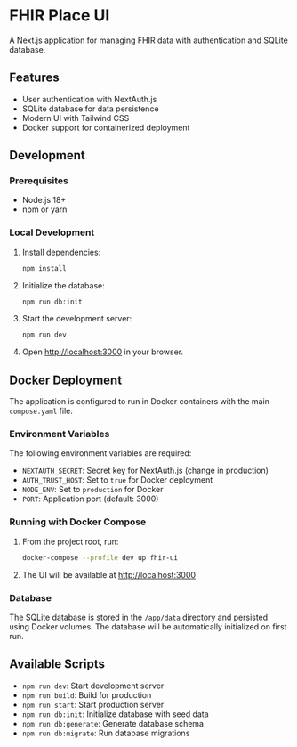 # FHIR Place UI

A Next.js application for managing FHIR data with authentication and SQLite database.

## Features

- User authentication with NextAuth.js
- SQLite database for data persistence
- Modern UI with Tailwind CSS
- Docker support for containerized deployment

## Development

### Prerequisites

- Node.js 18+
- npm or yarn

### Local Development

1. Install dependencies:

   ```bash
   npm install
   ```

2. Initialize the database:

   ```bash
   npm run db:init
   ```

3. Start the development server:

   ```bash
   npm run dev
   ```

4. Open [http://localhost:3000](http://localhost:3000) in your browser.

## Docker Deployment

The application is configured to run in Docker containers with the main `compose.yaml` file.

### Environment Variables

The following environment variables are required:

- `NEXTAUTH_SECRET`: Secret key for NextAuth.js (change in production)
- `AUTH_TRUST_HOST`: Set to `true` for Docker deployment
- `NODE_ENV`: Set to `production` for Docker
- `PORT`: Application port (default: 3000)

### Running with Docker Compose

1. From the project root, run:

   ```bash
   docker-compose --profile dev up fhir-ui
   ```

2. The UI will be available at [http://localhost:3000](http://localhost:3000)

### Database

The SQLite database is stored in the `/app/data` directory and persisted using Docker volumes. The database will be automatically initialized on first run.

## Available Scripts

- `npm run dev`: Start development server
- `npm run build`: Build for production
- `npm run start`: Start production server
- `npm run db:init`: Initialize database with seed data
- `npm run db:generate`: Generate database schema
- `npm run db:migrate`: Run database migrations
